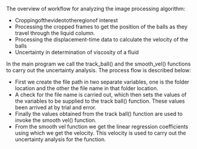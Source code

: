 The overview of workflow for analyzing the image processing algorithm:
- Croppingofthevideototheregionof interest
- Processing the cropped frames to get the position of the balls as they travel through the liquid column.
- Processing the displacement-time data to calculate the velocity of the balls
- Uncertainty in determination of viscosity of a fluid

In the main program we call the track_ball() and the smooth_vel() functions to carry
out the uncertainty analysis. The process flow is described below:
- First we create the file path in two separate variables, one is the folder location and the other the file name in that folder location.
- A check for the file name is carried out, which then sets the values of the variables to be supplied to the track ball() function. These values been arrived at by trial and error.
- Finally the values obtained from the track ball() function are used to invoke the smooth vel() function.
- From the smooth vel function we get the linear regression coefficients using which we get the velocity. This velocity is used to carry out the uncertainty analysis for the function.
